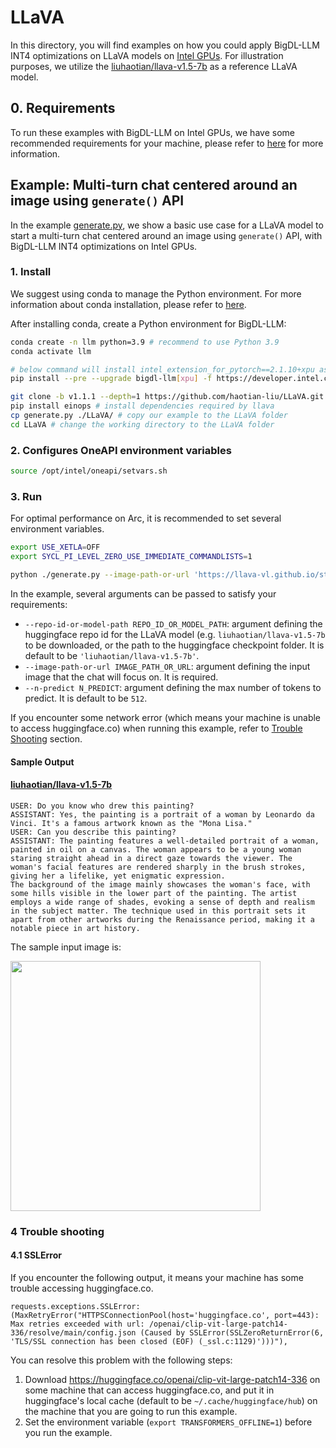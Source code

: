 # LLaVA
In this directory, you will find examples on how you could apply BigDL-LLM INT4 optimizations on LLaVA models on [Intel GPUs](../README.md). For illustration purposes, we utilize the [liuhaotian/llava-v1.5-7b](https://huggingface.co/liuhaotian/llava-v1.5-7b) as a reference LLaVA model.

## 0. Requirements
To run these examples with BigDL-LLM on Intel GPUs, we have some recommended requirements for your machine, please refer to [here](../README.md#recommended-requirements) for more information.

## Example: Multi-turn chat centered around an image using `generate()` API
In the example [generate.py](./generate.py), we show a basic use case for a LLaVA model to start a multi-turn chat centered around an image using `generate()` API, with BigDL-LLM INT4 optimizations on Intel GPUs.
### 1. Install
We suggest using conda to manage the Python environment. For more information about conda installation, please refer to [here](https://docs.conda.io/en/latest/miniconda.html#).

After installing conda, create a Python environment for BigDL-LLM:
```bash
conda create -n llm python=3.9 # recommend to use Python 3.9
conda activate llm

# below command will install intel_extension_for_pytorch==2.1.10+xpu as default
pip install --pre --upgrade bigdl-llm[xpu] -f https://developer.intel.com/ipex-whl-stable-xpu

git clone -b v1.1.1 --depth=1 https://github.com/haotian-liu/LLaVA.git # clone the llava libary
pip install einops # install dependencies required by llava
cp generate.py ./LLaVA/ # copy our example to the LLaVA folder
cd LLaVA # change the working directory to the LLaVA folder
```

### 2. Configures OneAPI environment variables
```bash
source /opt/intel/oneapi/setvars.sh
```

### 3. Run

For optimal performance on Arc, it is recommended to set several environment variables.

```bash
export USE_XETLA=OFF
export SYCL_PI_LEVEL_ZERO_USE_IMMEDIATE_COMMANDLISTS=1
```

```bash
python ./generate.py --image-path-or-url 'https://llava-vl.github.io/static/images/monalisa.jpg'
```

In the example, several arguments can be passed to satisfy your requirements:

- `--repo-id-or-model-path REPO_ID_OR_MODEL_PATH`: argument defining the huggingface repo id for the LLaVA model (e.g. `liuhaotian/llava-v1.5-7b` to be downloaded, or the path to the huggingface checkpoint folder. It is default to be `'liuhaotian/llava-v1.5-7b'`.
- `--image-path-or-url IMAGE_PATH_OR_URL`: argument defining the input image that the chat will focus on. It is required.
- `--n-predict N_PREDICT`: argument defining the max number of tokens to predict. It is default to be `512`.

If you encounter some network error (which means your machine is unable to access huggingface.co) when running this example, refer to [Trouble Shooting](#4-trouble-shooting) section.


#### Sample Output
#### [liuhaotian/llava-v1.5-7b](https://huggingface.co/liuhaotian/llava-v1.5-7b)

```log
USER: Do you know who drew this painting?
ASSISTANT: Yes, the painting is a portrait of a woman by Leonardo da Vinci. It's a famous artwork known as the "Mona Lisa."
USER: Can you describe this painting?
ASSISTANT: The painting features a well-detailed portrait of a woman, painted in oil on a canvas. The woman appears to be a young woman staring straight ahead in a direct gaze towards the viewer. The woman's facial features are rendered sharply in the brush strokes, giving her a lifelike, yet enigmatic expression.
The background of the image mainly showcases the woman's face, with some hills visible in the lower part of the painting. The artist employs a wide range of shades, evoking a sense of depth and realism in the subject matter. The technique used in this portrait sets it apart from other artworks during the Renaissance period, making it a notable piece in art history.
```

The sample input image is:

<a href="https://llava-vl.github.io/static/images/monalisa.jpg"><img width=400px src="https://llava-vl.github.io/static/images/monalisa.jpg" ></a>

### 4 Trouble shooting

#### 4.1 SSLError
If you encounter the following output, it means your machine has some trouble accessing huggingface.co.
```log
requests.exceptions.SSLError: (MaxRetryError("HTTPSConnectionPool(host='huggingface.co', port=443): Max retries exceeded with url: /openai/clip-vit-large-patch14-336/resolve/main/config.json (Caused by SSLError(SSLZeroReturnError(6, 'TLS/SSL connection has been closed (EOF) (_ssl.c:1129)')))"),
```

You can resolve this problem with the following steps:
1. Download https://huggingface.co/openai/clip-vit-large-patch14-336 on some machine that can access huggingface.co, and put it in huggingface's local cache (default to be `~/.cache/huggingface/hub`) on the machine that you are going to run this example.
2. Set the environment variable (`export TRANSFORMERS_OFFLINE=1`) before you run the example.

